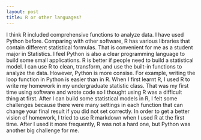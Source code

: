 ```yaml
---
layout: post
title: R or other languages?
---
```


I think R included comprehensive functions to analyze data. I have used Python before. Comparing with other software, R has various libraries that contain different statistical formulas. That is convenient for me as a student major in Statistics. I feel Python is also a clear programming language to build some small applications. R is better if people need to build a statistical model. I can use R to clean, transform, and use the built-in functions to analyze the data. However, Python is more consise. For example, writing the loop function in Python is easier than in R. When I first learnt R, I used R to write my homework in my undergraduate statistic class. That was my first time using software and wrote code so I thought using R was a difficult thing at first. After I can build some statistical models in R, I felt some challenges because there were many settings in each function that can change your final result if you did not set correctly. In order to get a better vision of homework, I tried to use R markdown when I used R at the first time. After I used it more frequently, R was not a hard one, but Python was another big challenge for me. 
